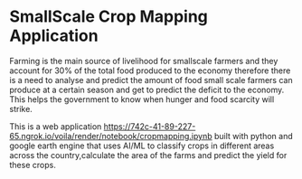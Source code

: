 # SmallScale Crop Mapping Application
Farming is the main source of livelihood for smallscale farmers and they account for 30% of the total food produced to the economy therefore there is a need to analyse and predict the amount of food small scale farmers can produce at a certain season and get to predict the deficit to the economy. This helps the government to know when hunger and food scarcity will strike.

This is a web application https://742c-41-89-227-65.ngrok.io/voila/render/notebook/cropmapping.ipynb built with python and google earth engine that  uses AI/ML to classify crops in different areas across the country,calculate the area of the farms and  predict the  yield for these crops. 
